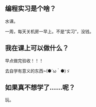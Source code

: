## 编程实习是个啥？

水课。

一周，每天关机房一早上。不是“实习”，没钱。

## 我在课上可以做什么？

早点做完验收！！！

去自学有意义的东西~(●´ω｀●)ゞ

## 如果真不想学了……呢？

玩。